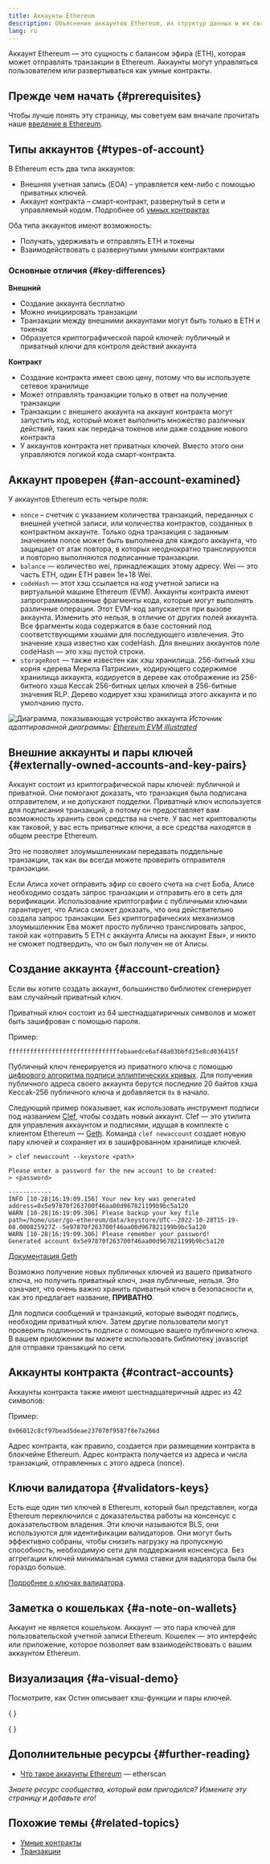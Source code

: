 ```yaml
---
title: Аккаунты Ethereum
description: Объяснение аккаунтов Ethereum, их структур данных и их связи с криптографической парой ключей.
lang: ru
---
```


Аккаунт Ethereum — это сущность с балансом эфира (ETH), которая может отправлять транзакции в Ethereum. Аккаунты могут управляться пользователем или развертываться как умные контракты.

## Прежде чем начать \{#prerequisites}

Чтобы лучше понять эту страницу, мы советуем вам вначале прочитать наше [введение в Ethereum](/developers/docs/intro-to-ethereum/).

## Типы аккаунтов \{#types-of-account}

В Ethereum есть два типа аккаунтов:

- Внешняя учетная запись (EOA) – управляется кем-либо с помощью приватных ключей.
- Аккаунт контракта – смарт-контракт, развернутый в сети и управляемый кодом. Подробнее об [умных контрактах](/developers/docs/smart-contracts/)

Оба типа аккаунтов имеют возможность:

- Получать, удерживать и отправлять ETH и токены
- Взаимодействовать с развернутыми умными контрактами

### Основные отличия \{#key-differences}

**Внешний**

- Создание аккаунта бесплатно
- Можно инициировать транзакции
- Транзакции между внешними аккаунтами могут быть только в ETH и токенах
- Образуется криптографической парой ключей: публичный и приватный ключи для контроля действий аккаунта

**Контракт**

- Создание контракта имеет свою цену, потому что вы используете сетевое хранилище
- Может отправлять транзакции только в ответ на получение транзакции
- Транзакции с внешнего аккаунта на аккаунт контракта могут запустить код, который может выполнить множество различных действий, таких как передача токенов или даже создание нового контракта
- У аккаунтов контракта нет приватных ключей. Вместо этого они управляются логикой кода смарт-контракта.

## Аккаунт проверен \{#an-account-examined}

У аккаунтов Ethereum есть четыре поля:

- `nonce` – счетчик с указанием количества транзакций, переданных с внешней учетной записи, или количества контрактов, созданных в контрактном аккаунте. Только одна транзакция с заданным значением nonce может быть выполнена для каждого аккаунта, что защищает от атак повтора, в которых неоднократно транслируются и повторно выполняются подписанные транзакции.
- `balance` — количество wei, принадлежащих этому адресу. Wei — это часть ЕТН, один ETH равен 1e+18 Wei.
- `codeHash` — этот хэш ссылается на _код_ учетной записи на виртуальной машине Ethereum (EVM). Аккаунты контракта имеют запрограммированные фрагменты кода, которые могут выполнять различные операции. Этот EVM-код запускается при вызове аккаунта. Изменить это нельзя, в отличие от других полей аккаунта. Все фрагменты кода содержатся в базе состояний под соответствующими хэшами для последующего извлечения. Это значение хэша известно как codeHash. Для внешних аккаунтов поле codeHash — это хэш пустой строки.
- `storageRoot` — также известен как хэш хранилища. 256-битный хэш корня «дерева Меркла Патрисии», кодирующего содержимое хранилища аккаунта, кодируется в дереве как отображение из 256-битного хэша Keccak 256-битных целых ключей в 256-битные значения RLP. Дерево кодирует хэш хранилища этого аккаунта и по умолчанию пусто.

![Диаграмма, показывающая устройство аккаунта](./accounts.png) _Источник адаптированной диаграммы: [Ethereum EVM illustrated](https://takenobu-hs.github.io/downloads/ethereum_evm_illustrated.pdf)_

## Внешние аккаунты и пары ключей \{#externally-owned-accounts-and-key-pairs}

Аккаунт состоит из криптографической пары ключей: публичной и приватной. Они помогают доказать, что транзакция была подписана отправителем, и не допускают подделки. Приватный ключ используется для подписания транзакций, а потому он предоставляет вам возможность хранить свои средства на счете. У вас нет криптовалюты как таковой, у вас есть приватные ключи, а все средства находятся в общем реестре Ethereum.

Это не позволяет злоумышленникам передавать поддельные транзакции, так как вы всегда можете проверить отправителя транзакции.

Если Алиса хочет отправить эфир со своего счета на счет Боба, Алисе необходимо создать запрос транзакции и отправить его в сеть для верификации. Использование криптографии с публичными ключами гарантирует, что Алиса сможет доказать, что она действительно создала запрос транзакции. Без криптографических механизмов злоумышленник Ева может просто публично транслировать запрос, такой как «отправить 5 ETH с аккаунта Алисы на аккаунт Евы», и никто не сможет подтвердить, что он был получен не от Алисы.

## Создание аккаунта \{#account-creation}

Если вы хотите создать аккаунт, большинство библиотек сгенерирует вам случайный приватный ключ.

Приватный ключ состоит из 64 шестнадцатиричных символов и может быть зашифрован с помощью пароля.

Пример:

`fffffffffffffffffffffffffffffffebaaedce6af48a03bbfd25e8cd036415f`

Публичный ключ генерируется из приватного ключа с помощью [цифрового алгоритма подписи эллиптических кривых](https://wikipedia.org/wiki/Elliptic_Curve_Digital_Signature_Algorithm). Для получения публичного адреса своего аккаунта берутся последние 20 байтов хэша Keccak-256 публичного ключа и добавляется `0x` в начало.

Следующий пример показывает, как использовать инструмент подписи под названием [Clef](https://geth.ethereum.org/docs/tools/clef/introduction), чтобы создать новый аккаунт. Clef — это утилита для управления аккаунтом и подписями, идущая в комплекте с клиентом Ethereum — [Geth](https://geth.ethereum.org). Команда `clef newaccount` создает новую пару ключей и сохраняет их в зашифрованном хранилище ключей.

```
> clef newaccount --keystore <path>

Please enter a password for the new account to be created:
> <password>

------------
INFO [10-28|16:19:09.156] Your new key was generated       address=0x5e97870f263700f46aa00d967821199b9bc5a120
WARN [10-28|16:19:09.306] Please backup your key file      path=/home/user/go-ethereum/data/keystore/UTC--2022-10-28T15-19-08.000825927Z--5e97870f263700f46aa00d967821199b9bc5a120
WARN [10-28|16:19:09.306] Please remember your password!
Generated account 0x5e97870f263700f46aa00d967821199b9bc5a120
```

[Документация Geth](https://geth.ethereum.org/docs)

Возможно получение новых публичных ключей из вашего приватного ключа, но получить приватный ключ, зная публичные, нельзя. Это означает, что очень важно хранить приватный ключ в безопасности и, как это предлагает название, **ПРИВАТНО**.

Для подписи сообщений и транзакций, которые выводят подпись, необходим приватный ключ. Затем другие пользователи могут проверить подлинность подписи с помощью вашего публичного ключа. В вашем приложении вы можете использовать библиотеку javascript для отправки транзакций по сети.

## Аккаунты контракта \{#contract-accounts}

Аккаунты контракта также имеют шестнадцатеричный адрес из 42 символов:

Пример:

`0x06012c8cf97bead5deae237070f9587f8e7a266d`

Адрес контракта, как правило, создается при размещении контракта в блокчейне Ethereum. Адрес контракта получается из адреса и числа транзакций, отправленных с этого адреса (nonce).

## Ключи валидатора \{#validators-keys}

Есть еще один тип ключей в Ethereum, который был представлен, когда Ethereum переключился с доказательства работы на консенсус с доказательством владения. Эти ключи называются BLS, они используются для идентификации валидаторов. Они могут быть эффективно собраны, чтобы снизить нагрузку на пропускную способность, необходимую сети для поддержания консенсуса. Без аггрегации ключей минимальная сумма ставки для вадиатора была бы гораздо больше.

[Подробнее о ключах валидатора](/developers/docs/consensus-mechanisms/pos/keys/).

## Заметка о кошельках \{#a-note-on-wallets}

Аккаунт не является кошельком. Аккаунт — это пара ключей для пользовательской учетной записи Ethereum. Кошелек — это интерфейс или приложение, которое позволяет вам взаимодействовать с вашим аккаунтом Ethereum.

## Визуализация \{#a-visual-demo}

Посмотрите, как Остин описывает хэш-функции и пары ключей.

{
	<YouTube id="QJ010l-pBpE" />
}

{
	<YouTube id="9LtBDy67Tho" />
}

## Дополнительные ресурсы \{#further-reading}

- [Что такое аккаунты Ethereum](https://info.etherscan.com/understanding-ethereum-accounts/) — etherscan

_Знаете ресурс сообщества, который вам пригодился? Измените эту страницу и добавьте его!_

## Похожие темы \{#related-topics}

- [Умные контракты](/developers/docs/smart-contracts/)
- [Транзакции](/developers/docs/transactions/)
